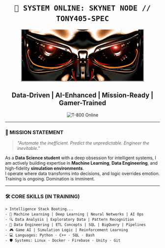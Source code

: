 <!-- SKYNET-STYLE README - Tony405-spec -->

<h1 align="center"><code>🧠 SYSTEM ONLINE: SKYNET NODE // TONY405-SPEC</code></h1>

<p align="center">
  <img src="https://github.com/Tony405-spec/Tony405-spec/blob/main/eyesof%20the%20tmt.png?raw=true" width="400" alt="Terminator Eye"/>
</p>

<h2 align="center"> Data-Driven | AI-Enhanced | Mission-Ready | Gamer-Trained</h2>

<p align="center">
  <img src="https://media.giphy.com/media/IiBoHdCxjv9nTzF8Z2/giphy.gif" width="320" alt="T-800 Online"/>
</p>

---

### 🎯 MISSION STATEMENT

> *"Automate the inefficient. Predict the unpredictable. Engineer the inevitable."*

As a **Data Science student** with a deep obsession for intelligent systems, I am actively building expertise in **Machine Learning**, **Data Engineering**, and high-fidelity **simulation environments**.  
I operate where data transforms into decisions, and logic overrides emotion. Training is ongoing. Domination is imminent.

---

### 🛠️ CORE SKILLS (IN TRAINING)

```txt
> Intelligence Stack Booting...
- 🧠 Machine Learning | Deep Learning | Neural Networks | AI Ops
- 🔍 Data Analysis | Exploratory Data | Pattern Recognition
- 🔧 Data Engineering | ETL Concepts | SQL | BigQuery | Pipelines
- 🎮 Game AI | Simulation Logic | Reinforcement Learning
- 💻 Languages: Python · C++ · SQL · Bash
- 🛡️ Systems: Linux · Docker · Firebase · Unity · Git
